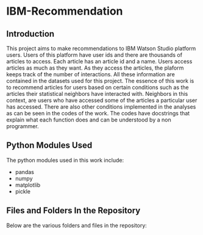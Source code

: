 # IBM-Recommendation
## Introduction<br>
This project aims to make recommendations to IBM Watson Studio platform users. Users of this platform have user ids and there are thousands of articles to access. Each article has an article id and a name. Users access articles as much as they want. As they access the articles, the plaform keeps track of the number of interactions. All these information are contained in the datasets used for this project. The essence of this work is to recommend articles for users based on certain conditions such as the articles their statistical neighbors have interacted with. Neighbors in this context, are users who have accessed some of the articles a particular user has accessed. There are also other conditions implemented in the analyses as can be seen in the codes of the work. The codes have docstrings that explain what each function does and can be understood by a non programmer.<br>
## Python Modules Used<br>
The python modules used in this work include:<br>
- pandas<br>
- numpy<br>
- matplotlib<br>
- pickle<br>
## Files and Folders In the Repository<br>
Below are the various folders and files in the repository:<br>
